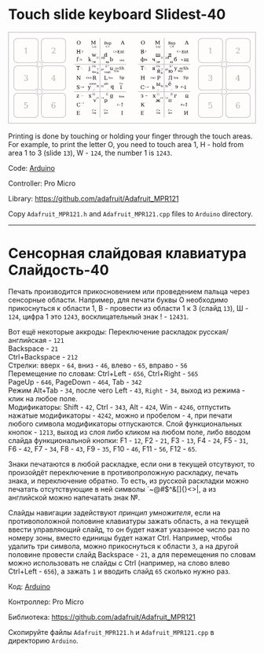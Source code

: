 # Touch slide keyboard Slidest-40

![](Layout/layout.png)

Printing is done by touching or holding your finger through the touch areas. For example, to print the letter O, you need to touch area 1, H - hold from area 1 to 3 (slide `13`), W - `124`, the number 1 is `1243`.

Code: [Arduino](Arduino/)

Controller: Pro Micro

Library: https://github.com/adafruit/Adafruit_MPR121

Copy `Adafruit_MPR121.h` and `Adafruit_MPR121.cpp` files to `Arduino` directory.

---

# Сенсорная слайдовая клавиатура Слайдость-40

Печать производится прикосновением или проведением пальца через сенсорные области. Например, для печати буквы О необходимо прикоснуться к области 1, В - провести из области 1 к 3 (слайд `13`), Ш - `124`, цифра 1 это `1243`, восклицательный знак ! - `12431`.

Вот ещё некоторые аккроды:
Переключение раскладок русская/английская - `121`  
Backspace - `21`  
Ctrl+Backspace - `212`  
Стрелки: вверх - `64`, вниз - `46`, влево - `65`, вправо - `56`  
Перемещение по словам: Ctrl+Left - `656`, Ctrl+Right - `565`  
PageUp - `646`, PageDown - `464`, Tab - `342`  
Режим Alt+Tab - `34`, после чего Left - `43`, `Right` - `34`, выход из режима - клик на любое поле.  
Модификаторы: Shift - `42`, Ctrl - `343`, Alt - `424`, Win - `4246`, отпустить нажатые модификаторы - `4242`, можно и пробелом - `4`, при печати любого символа модификаторы отпускаются.
Слой функциональных кнопок - `1213`, выход из слоя либо кликом на любом поле, либо вводом слайда функциональной кнопки: F1 - `12`, F2 - `21`, F3 - `13`, F4 - `24`, F5 - `31`, F6 - `42`, F7 - `34`, F8 - `43`, F9 - `35`, F10 - `46`, F11 - `56`, F12 - `65`.

Знаки печатаются в любой раскладке, если они в текущей отсутвуют, то произойдёт переключение в противопроложную раскладку, печать знака, и переключение обратно. То есть, из русской раскладки можно печатать отсутствующие в ней символы `~@#$^&[]{}<>|, а из английской можно напечатать знак №.

Слайды навигации задействуют _принцип умножителя_, если на противоположной половине клавиатуры зажать область, а на текущей ввести управляющий слайд, то он будет нажат указанное число раз по номеру зоны, вместо единицы будет нажат Ctrl. Например, чтобы удалить три символа, можно прикоснуться к области `3`, а на другой половине провести слайд Backspace - `21`, а для перемещения по словам можно использовать не слайды с Ctrl (например, на слово влево Ctrl+Left - `656`), а зажать `1` и вводить слайд `65` сколько нужно раз.


Код: [Arduino](Arduino/)

Контроллер: Pro Micro

Библиотека: https://github.com/adafruit/Adafruit_MPR121

Скопируйте файлы `Adafruit_MPR121.h` и `Adafruit_MPR121.cpp` в директорию `Arduino`.
